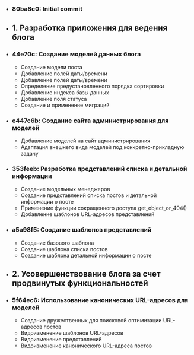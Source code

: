 <ul class="list-unstyled">
  <li><h3> 80ba8c0: Initial commit</h3></li>

  <li><h2>1. Разработка приложения для ведения блога</h2></li>

  <li><h3> 44e70c: Создание моделей данных блога</h3></li>
    <ul>
      <li>Создание модели поста</li>
      <li>Добавление полей даты/времени</li>
      <li>Добавление полей даты/времени</li>
      <li>Определение предустановленного порядка сортировки</li>
      <li>Добавление индекса базы данных</li>
      <li>Добавление поля статуса</li>
      <li>Создание и применение миграций</li>
    </ul>

  <li><h3> e447c6b: Создание сайта администрирования для моделей</h3></li>
    <ul>
      <li>Добавление моделей на сайт администрирования</li>
      <li>Адаптация внешнего вида моделей под конкретно-прикладную задачу</li>
    </ul>

  <li><h3> 353feeb: Разработка представлений списка и детальной информации</h3></li>
    <ul>
      <li>Создание модельных менеджеров</li>
      <li>Создание представлений списка постов и детальной информации о посте</li>
      <li>Применение функции сокращенного доступа get_object_or_404()</li>
      <li>Добавление шаблонов URL-адресов представлений</li>
    </ul>

  <li><h3> a5a98f5: Создание шаблонов представлений</h3></li>
    <ul>
      <li>Создание базового шаблона</li>
      <li>Создание шаблона списка постов</li>
      <li>Создание шаблона детальной информации о посте</li>
    </ul>

  <li><h2>2. Усовершенствование блога за счет продвинутых функциональностей</h2></li>

  <li><h3> 5f64ec6: Использование канонических URL-адресов для моделей</h3></li>
   <ul>
      <li>Создание дружественных для поисковой оптимизации URL-адресов постов</li>
      <li>Видоизменение шаблонов URL-адресов</li>
      <li>Видоизменение представлений</li>
      <li>Видоизменение канонического URL-адреса постов</li>
    </ul>

</ul>





